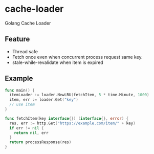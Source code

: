 # cache-loader
Golang Cache Loader

## Feature
 * Thread safe
 * Fetch once even when concurrent process request same key.
 * stale-while-revalidate when item is expired

## Example

```go
func main() {
  itemLoader := loader.NewLRU(fetchItem, 5 * time.Minute, 1000)
  item, err := loader.Get("key")
  // use item
}

func fetchItem(key interface{}) (interface{}, error) {
  res, err := http.Get("https://example.com/item/" + key)
  if err != nil {
    return nil, err
  }
  return processResponse(res)
}
```
